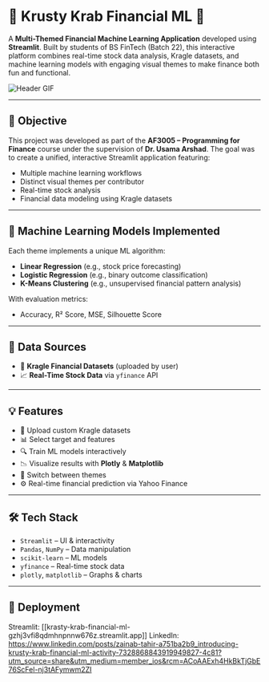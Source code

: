 # 🐙 Krusty Krab Financial ML 🍔

A **Multi-Themed Financial Machine Learning Application** developed using **Streamlit**. Built by students of BS FinTech (Batch 22), this interactive platform combines real-time stock data analysis, Kragle datasets, and machine learning models with engaging visual themes to make finance both fun and functional.

![Header GIF](https://media.giphy.com/media/3o6wO7zlFQqwTebnck/giphy.gif)

---

## 🎯 Objective

This project was developed as part of the **AF3005 – Programming for Finance** course under the supervision of **Dr. Usama Arshad**. The goal was to create a unified, interactive Streamlit application featuring:
- Multiple machine learning workflows
- Distinct visual themes per contributor
- Real-time stock analysis
- Financial data modeling using Kragle datasets

---


## 🧠 Machine Learning Models Implemented

Each theme implements a unique ML algorithm:
- **Linear Regression** (e.g., stock price forecasting)
- **Logistic Regression** (e.g., binary outcome classification)
- **K-Means Clustering** (e.g., unsupervised financial pattern analysis)

With evaluation metrics:
- Accuracy, R² Score, MSE, Silhouette Score

---

## 🔗 Data Sources

- 📂 **Kragle Financial Datasets** (uploaded by user)
- 📈 **Real-Time Stock Data** via `yfinance` API


---

## 💡 Features

- 📁 Upload custom Kragle datasets
- 📊 Select target and features
- 🔍 Train ML models interactively
- 📉 Visualize results with **Plotly** & **Matplotlib**
- 🎨 Switch between themes
- ⚙️ Real-time financial prediction via Yahoo Finance

---

## 🛠️ Tech Stack

- `Streamlit` – UI & interactivity
- `Pandas`, `NumPy` – Data manipulation
- `scikit-learn` – ML models
- `yfinance` – Real-time stock data
- `plotly`, `matplotlib` – Graphs & charts

---

## 🚀 Deployment 
 Streamlit: [[krasty-krab-financial-ml-gzhj3vfi8qdmhnpnnw676z.streamlit.app]]
 LinkedIn: https://www.linkedin.com/posts/zainab-tahir-a751ba2b9_introducing-krusty-krab-financial-ml-activity-7328868843919949827-4c81?utm_source=share&utm_medium=member_ios&rcm=ACoAAExh4HkBkTjGbE76ScFel-nj3tAFymwm2ZI

